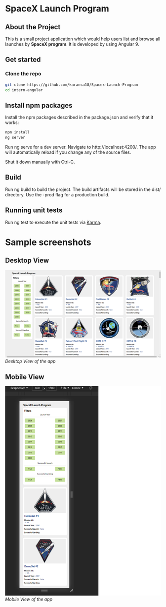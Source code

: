 # SpaceX Launch Program

## About the Project
This is a small project application which would help users list and browse all launches by **SpaceX program**. It is developed by using Angular 9.


## Get started
### Clone the repo
```bash
git clone https://github.com/karansa18/Spacex-Launch-Program
cd intern-angular
```
## Install npm packages
Install the npm packages described in the package.json and verify that it works:
```bash
npm install
ng server
```
Run ng serve for a dev server. Navigate to http://localhost:4200/. The app will automatically reload if you change any of the source files.

Shut it down manually with Ctrl-C.

## Build
Run ng build to build the project. The build artifacts will be stored in the dist/ directory. Use the -prod flag for a production build.

## Running unit tests
Run ng test to execute the unit tests via [Karma](https://karma-runner.github.io/latest/index.html).

# Sample screenshots

## Desktop View

![SpaceX launch program](/desktop_view.png)*Desktop View of the app*

## Mobile View 

![SpaceX launch program](/mobile_view.png)*Mobile View of the app*

